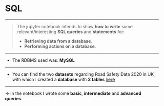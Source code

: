 # SQL
- - - 
> The jupyter notebook intends to show **how to write** some relevant/interesting **SQL queries** and **statements** for:
> -  **Retrieving data from a database**.
> -  **Performing actions on a database**.
- - - 
- The RDBMS used was: **MySQL**
- - - - 
- You can find the two **datasets** regarding Road Safety Data 2020 in UK with which I created a **database** with **2 tables** [here](https://data.gov.uk/dataset/cb7ae6f0-4be6-4935-9277-47e5ce24a11f/road-safety-data)
- - - - 
&rarr; In the notebook I wrote some **basic**, **intermediate** and **advanced queries**.
